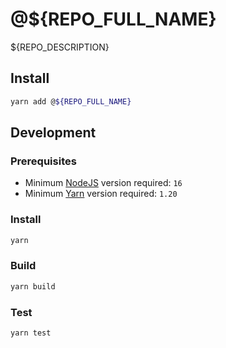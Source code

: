 # @${REPO_FULL_NAME}

${REPO_DESCRIPTION}

## Install

```bash
yarn add @${REPO_FULL_NAME}
```

## Development

### Prerequisites

- Minimum [NodeJS](https://nodejs.org) version required: `16`
- Minimum [Yarn](https://yarnpkg.com) version required: `1.20`

### Install

```bash
yarn
```

### Build

```bash
yarn build
```

### Test

```bash
yarn test
```
